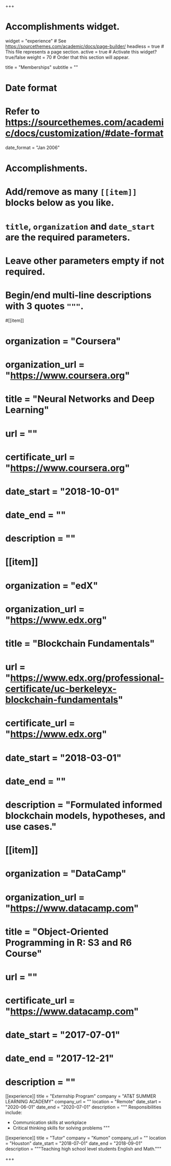 +++
# Accomplishments widget.
widget = "experience"  # See https://sourcethemes.com/academic/docs/page-builder/
headless = true  # This file represents a page section.
active = true  # Activate this widget? true/false
weight = 70  # Order that this section will appear.

title = "Memberships"
subtitle = ""

# Date format
#   Refer to https://sourcethemes.com/academic/docs/customization/#date-format
date_format = "Jan 2006"

# Accomplishments.
#   Add/remove as many `[[item]]` blocks below as you like.
#   `title`, `organization` and `date_start` are the required parameters.
#   Leave other parameters empty if not required.
#   Begin/end multi-line descriptions with 3 quotes `"""`.

#[[item]]
 # organization = "Coursera"
 # organization_url = "https://www.coursera.org"
 # title = "Neural Networks and Deep Learning"
 # url = ""
 # certificate_url = "https://www.coursera.org"
 # date_start = "2018-10-01"
 # date_end = ""
 # description = ""

# [[item]]
  # organization = "edX"
  # organization_url = "https://www.edx.org"
  # title = "Blockchain Fundamentals"
  # url = "https://www.edx.org/professional-certificate/uc-berkeleyx-blockchain-fundamentals"
  # certificate_url = "https://www.edx.org"
  # date_start = "2018-03-01"
  # date_end = ""
  # description = "Formulated informed blockchain models, hypotheses, and use cases."
  
# [[item]]
  # organization = "DataCamp"
  # organization_url = "https://www.datacamp.com"
 # title = "Object-Oriented Programming in R: S3 and R6 Course"
 # url = ""
 # certificate_url = "https://www.datacamp.com"
 # date_start = "2017-07-01"
 # date_end = "2017-12-21"
 # description = ""
 
[[experience]]
  title = "Externship Program"
  company = "AT&T SUMMER LEARNING ACADEMY"
  company_url = ""
  location = "Remote"
  date_start = "2020-06-01"
  date_end = "2020-07-01"
  description = """
  Responsibilities include:
  
  * Communication skills at workplace
  * Critical thinking skills for solving problems
  """

[[experience]]
  title = "Tutor"
  company = "Kumon"
  company_url = ""
  location = "Houston"
  date_start = "2018-07-01"
  date_end = "2018-09-01"
  description = """Teaching high school level students English and Math."""


+++
